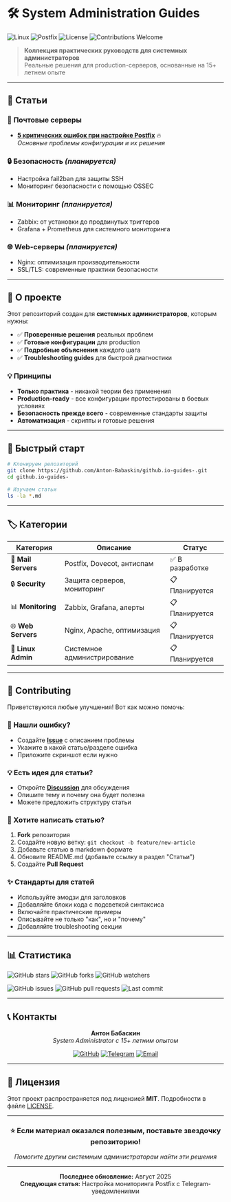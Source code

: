 # 🛠️ System Administration Guides

![Linux](https://img.shields.io/badge/Linux-FCC624?style=for-the-badge&logo=linux&logoColor=black)
![Postfix](https://img.shields.io/badge/Postfix-Mail%20Server-blue?style=for-the-badge&logo=mail.ru)
![License](https://img.shields.io/badge/License-MIT-green?style=for-the-badge)
![Contributions Welcome](https://img.shields.io/badge/Contributions-Welcome-brightgreen?style=for-the-badge)

> **Коллекция практических руководств для системных администраторов**  
> Реальные решения для production-серверов, основанные на 15+ летнем опыте

---

## 📖 Статьи

### 📧 **Почтовые серверы**
- [**5 критических ошибок при настройке Postfix**](./postfix-critical-mistakes.md) 🔥  
  *Основные проблемы конфигурации и их решения*

### 🔒 **Безопасность** *(планируется)*
- Настройка fail2ban для защиты SSH
- Мониторинг безопасности с помощью OSSEC

### 📊 **Мониторинг** *(планируется)*  
- Zabbix: от установки до продвинутых триггеров
- Grafana + Prometheus для системного мониторинга

### 🌐 **Web-серверы** *(планируется)*
- Nginx: оптимизация производительности
- SSL/TLS: современные практики безопасности

---

## 🎯 О проекте

Этот репозиторий создан для **системных администраторов**, которым нужны:

- ✅ **Проверенные решения** реальных проблем
- ✅ **Готовые конфигурации** для production
- ✅ **Подробные объяснения** каждого шага
- ✅ **Troubleshooting guides** для быстрой диагностики

### 💡 Принципы

- **Только практика** - никакой теории без применения
- **Production-ready** - все конфигурации протестированы в боевых условиях
- **Безопасность прежде всего** - современные стандарты защиты
- **Автоматизация** - скрипты и готовые решения

---

## 🚀 Быстрый старт

```bash
# Клонируем репозиторий
git clone https://github.com/Anton-Babaskin/github.io-guides-.git
cd github.io-guides-

# Изучаем статьи
ls -la *.md
```

---

## 🏷️ Категории

| Категория | Описание | Статус |
|-----------|----------|--------|
| 📧 **Mail Servers** | Postfix, Dovecot, антиспам | ✅ В разработке |
| 🔒 **Security** | Защита серверов, мониторинг | 📋 Планируется |
| 📊 **Monitoring** | Zabbix, Grafana, алерты | 📋 Планируется |
| 🌐 **Web Servers** | Nginx, Apache, оптимизация | 📋 Планируется |
| 🐧 **Linux Admin** | Системное администрирование | 📋 Планируется |

---

## 🤝 Contributing

Приветствуются любые улучшения! Вот как можно помочь:

### 🐛 Нашли ошибку?
- Создайте [**Issue**](../../issues/new) с описанием проблемы
- Укажите в какой статье/разделе ошибка
- Приложите скриншот если нужно

### 💡 Есть идея для статьи?
- Откройте [**Discussion**](../../discussions) для обсуждения
- Опишите тему и почему она будет полезна
- Можете предложить структуру статьи

### 📝 Хотите написать статью?
1. **Fork** репозитория  
2. Создайте новую ветку: `git checkout -b feature/new-article`
3. Добавьте статью в markdown формате
4. Обновите README.md (добавьте ссылку в раздел "Статьи")
5. Создайте **Pull Request**

### ✨ Стандарты для статей
- Используйте эмодзи для заголовков
- Добавляйте блоки кода с подсветкой синтаксиса  
- Включайте практические примеры
- Описывайте не только "как", но и "почему"
- Добавляйте troubleshooting секции

---

## 📊 Статистика

![GitHub stars](https://img.shields.io/github/stars/Anton-Babaskin/github.io-guides-?style=social)
![GitHub forks](https://img.shields.io/github/forks/Anton-Babaskin/github.io-guides-?style=social)
![GitHub watchers](https://img.shields.io/github/watchers/Anton-Babaskin/github.io-guides-?style=social)

![GitHub issues](https://img.shields.io/github/issues/Anton-Babaskin/github.io-guides-)
![GitHub pull requests](https://img.shields.io/github/issues-pr/Anton-Babaskin/github.io-guides-)
![Last commit](https://img.shields.io/github/last-commit/Anton-Babaskin/github.io-guides-)

---

## 📞 Контакты

<div align="center">

**Антон Бабаскин**  
*System Administrator с 15+ летним опытом*

[![GitHub](https://img.shields.io/badge/GitHub-100000?style=for-the-badge&logo=github&logoColor=white)](https://github.com/Anton-Babaskin)
[![Telegram](https://img.shields.io/badge/Telegram-2CA5E0?style=for-the-badge&logo=telegram&logoColor=white)](https://t.me/yourtelegram)
[![Email](https://img.shields.io/badge/Email-D14836?style=for-the-badge&logo=gmail&logoColor=white)](mailto:your.email@domain.com)

</div>

---

## 📜 Лицензия

Этот проект распространяется под лицензией **MIT**. 
Подробности в файле [LICENSE](LICENSE).

---

<div align="center">

### ⭐ Если материал оказался полезным, поставьте звездочку репозиторию!

*Помогите другим системным администраторам найти эти решения*

---

**Последнее обновление:** Август 2025  
**Следующая статья:** Настройка мониторинга Postfix с Telegram-уведомлениями

</div

